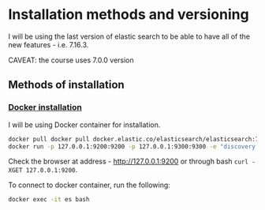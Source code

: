 # Installation methods and versioning

I will be using the last version of elastic search to be able to have all of the new features - i.e. 7.16.3.

CAVEAT: the course uses 7.0.0 version

## Methods of installation

### [Docker installation](https://www.elastic.co/guide/en/elasticsearch/reference/7.16/docker.html)

I will be using Docker container for installation.

```bash
docker pull docker pull docker.elastic.co/elasticsearch/elasticsearch:7.16.3
docker run -p 127.0.0.1:9200:9200 -p 127.0.0.1:9300:9300 -e "discovery.type=single-node" --name es docker.elastic.co/elasticsearch/elasticsearch:7.16.3
```

Check the browser at address - http://127.0.0.1:9200 or through bash `curl -XGET 127.0.0.1:9200`.

To connect to docker container, run the following:
```bash
docker exec -it es bash
```